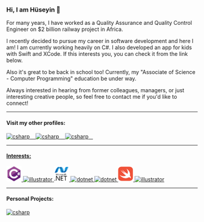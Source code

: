 ### Hi, I am Hüseyin 👋
For many years, I have worked as a Quality Assurance and Quality Control Engineer on $2 billion railway project in Africa.

I recently decided to pursue my career in software development and here I am! I am currently working heavily on C#. I also developed an app for kids with Swift and XCode. If this interests you, you can check it from the link below. 

Also it's great to be back in school too! Currently, my "Associate of Science - Computer Programming" education be under way.

Always interested in hearing from former colleagues, managers, or just interesting creative people, so feel free to contact me if you'd like to connect!

---

 #### Visit my other profiles:

<p align="left"> <a href="https://www.linkedin.com/in/91hyilmaz/" target="_blank" rel="noreferrer"> <img src="https://upload.wikimedia.org/wikipedia/commons/thumb/8/80/LinkedIn_Logo_2013.svg/2560px-LinkedIn_Logo_2013.svg.png" alt="csharp" width="135" height=auto"/>&nbsp;&nbsp;&nbsp; <a href="https://www.hackerrank.com/huseyinyilmaz" target="_blank" rel="noreferrer"><img src="https://camo.githubusercontent.com/49e713e1463692beaff7b552eb60511454485659f6131286eeab9db84e91840a/68747470733a2f2f69302e77702e636f6d2f6772616473696e67616d65732e636f6d2f77702d636f6e74656e742f75706c6f6164732f323031362f30352f3835363737315f3636383232343035333139373834315f313934333639393030395f6f2e706e67" alt="csharp" width="150" height="40"/> <a href="https://stackoverflow.com/users/12376562/yilmazhuseyin" target="_blank" rel="noreferrer">&nbsp;&nbsp;&nbsp;<img src="https://stackoverflow.design/assets/img/logos/so/logo-stackoverflow.svg" alt="csharp" width="150" height="40"/>&nbsp;&nbsp;&nbsp; </p> 
 
 


 ---
 #### Interests:

<p align="left"> <a href="https://www.w3schools.com/cs/" target="_blank" rel="noreferrer"> <img src="https://raw.githubusercontent.com/devicons/devicon/master/icons/csharp/csharp-original.svg" alt="csharp" width="40" height="40"/> </a> <a href="https://www.microsoft.com/en-us/sql-server/" target="_blank" rel="noreferrer"> <img src="https://seeklogo.com/images/M/microsoft-sql-server-logo-96AF49E2B3-seeklogo.com.png" alt="illustrator" width=auto" height="40"/></a><a href="https://dotnet.microsoft.com/" target="_blank" rel="noreferrer"> <img src="https://raw.githubusercontent.com/devicons/devicon/master/icons/dot-net/dot-net-original-wordmark.svg" alt="dotnet" width="40" height="40"/> </a><a href="https://developer.mozilla.org/en-US/docs/Web/HTML" target="_blank" rel="noreferrer"> <img src="https://upload.wikimedia.org/wikipedia/commons/thumb/6/61/HTML5_logo_and_wordmark.svg/512px-HTML5_logo_and_wordmark.svg.png" alt="dotnet" width="40" height="40"/> </a><a href="https://www.w3.org/" target="_blank" rel="noreferrer"> <img src="https://upload.wikimedia.org/wikipedia/commons/thumb/d/d5/CSS3_logo_and_wordmark.svg/1200px-CSS3_logo_and_wordmark.svg.png" alt="dotnet" height="40" /> </a><a href="https://developer.apple.com/swift/" target="_blank" rel="noreferrer"> <img src="https://raw.githubusercontent.com/devicons/devicon/master/icons/swift/swift-original.svg" alt="swift" width="40" height="40"/> </a> <a href="https://www.adobe.com/in/products/illustrator.html" target="_blank" rel="noreferrer"> <img src="https://www.vectorlogo.zone/logos/adobe_illustrator/adobe_illustrator-icon.svg" alt="illustrator" width="40" height="40"/></a></p> 
 


  ---
  
 #### Personal Projects:
 
  <p align="left"> <a href="https://apps.apple.com/us/app/our-planet-earth/id1487801420" target="_blank" rel="noreferrer"> <img src="https://is2-ssl.mzstatic.com/image/thumb/Purple116/v4/c3/60/07/c3600730-7a0b-cd1f-6fdd-d4273d782510/AppIcon-1x_U007emarketing-0-10-0-85-220.png/460x0w.webp" alt="csharp" width="60" height="60"/>
  
